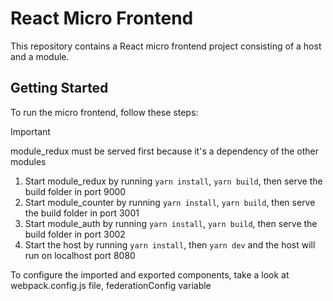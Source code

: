 # React Micro Frontend

This repository contains a React micro frontend project consisting of a host and a module.

## Getting Started

To run the micro frontend, follow these steps:

> [!IMPORTANT]
> module_redux must be served first because it's a dependency of the other modules

1. Start module_redux by running `yarn install`, `yarn build`, then serve the build folder in port 9000
2. Start module_counter by running `yarn install`, `yarn build`, then serve the build folder in port 3001
3. Start module_auth by running `yarn install`, `yarn build`, then serve the build folder in port 3002
4. Start the host by running `yarn install`, then `yarn dev` and the host will run on localhost port 8080

To configure the imported and exported components, take a look at webpack.config.js file, federationConfig variable

